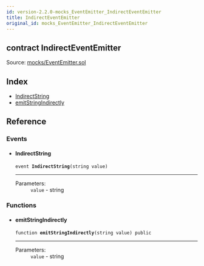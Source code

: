 ```yaml
---
id: version-2.2.0-mocks_EventEmitter_IndirectEventEmitter
title: IndirectEventEmitter
original_id: mocks_EventEmitter_IndirectEventEmitter
---
```


<div class="contract-doc"><div class="contract"><h2 class="contract-header"><span class="contract-kind">contract</span> IndirectEventEmitter</h2><div class="source">Source: <a href="https://github.com/OpenZeppelin/zeppelin-solidity/blob/v2.2.0/contracts/mocks/EventEmitter.sol" target="_blank">mocks/EventEmitter.sol</a></div></div><div class="index"><h2>Index</h2><ul><li><a href="mocks_EventEmitter_IndirectEventEmitter.html#IndirectString">IndirectString</a></li><li><a href="mocks_EventEmitter_IndirectEventEmitter.html#emitStringIndirectly">emitStringIndirectly</a></li></ul></div><div class="reference"><h2>Reference</h2><div class="events"><h3>Events</h3><ul><li><div class="item event"><span id="IndirectString" class="anchor-marker"></span><h4 class="name">IndirectString</h4><div class="body"><code class="signature">event <strong>IndirectString</strong><span>(string value) </span></code><hr/><dl><dt><span class="label-parameters">Parameters:</span></dt><dd><div><code>value</code> - string</div></dd></dl></div></div></li></ul></div><div class="functions"><h3>Functions</h3><ul><li><div class="item function"><span id="emitStringIndirectly" class="anchor-marker"></span><h4 class="name">emitStringIndirectly</h4><div class="body"><code class="signature">function <strong>emitStringIndirectly</strong><span>(string value) </span><span>public </span></code><hr/><dl><dt><span class="label-parameters">Parameters:</span></dt><dd><div><code>value</code> - string</div></dd></dl></div></div></li></ul></div></div></div>
